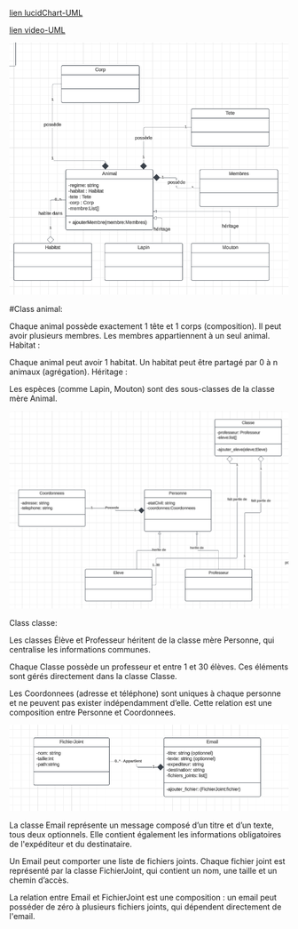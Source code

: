 [lien lucidChart-UML](https://lucid.app/lucidchart/3985bc92-c516-48af-a028-01b02398eb7f/edit?viewport_loc=-2880%2C-1207%2C2560%2C1276%2C0_0&invitationId=inv_56667d76-bcca-4660-b00d-c8202266a86d)

[lien video-UML](https://ephec-my.sharepoint.com/:v:/g/personal/he201721_students_ephec_be/EYUpexB1T0xNoxX6ihGv6cMBmds4FBUeG01VYnQh-3JWRQ?e=bctFND)


![animaux](img/animal.png)

#Class animal:

Chaque animal possède exactement 1 tête et 1 corps (composition).
Il peut avoir plusieurs membres. Les membres appartiennent à un seul animal.
Habitat :

Chaque animal peut avoir 1 habitat.
Un habitat peut être partagé par 0 à n animaux (agrégation).
Héritage :

Les espèces (comme Lapin, Mouton) sont des sous-classes de la classe mère Animal.


![classe](img/classe.png)

Class classe:

Les classes Élève et Professeur héritent de la classe mère Personne, qui centralise les informations communes.  

Chaque Classe possède un professeur et entre 1 et 30 élèves. Ces éléments sont gérés directement dans la classe Classe.  

Les Coordonnees (adresse et téléphone) sont uniques à chaque personne et ne peuvent pas exister indépendamment d’elle.
Cette relation est une composition entre Personne et Coordonnees.


![email](img/email.png)

La classe Email représente un message composé d’un titre et d’un texte, tous deux optionnels.
Elle contient également les informations obligatoires de l'expéditeur et du destinataire.

Un Email peut comporter une liste de fichiers joints.
Chaque fichier joint est représenté par la classe FichierJoint, qui contient un nom, une taille et un chemin d’accès.

La relation entre Email et FichierJoint est une composition : un email peut posséder de zéro à plusieurs fichiers joints, qui dépendent directement de l'email.

